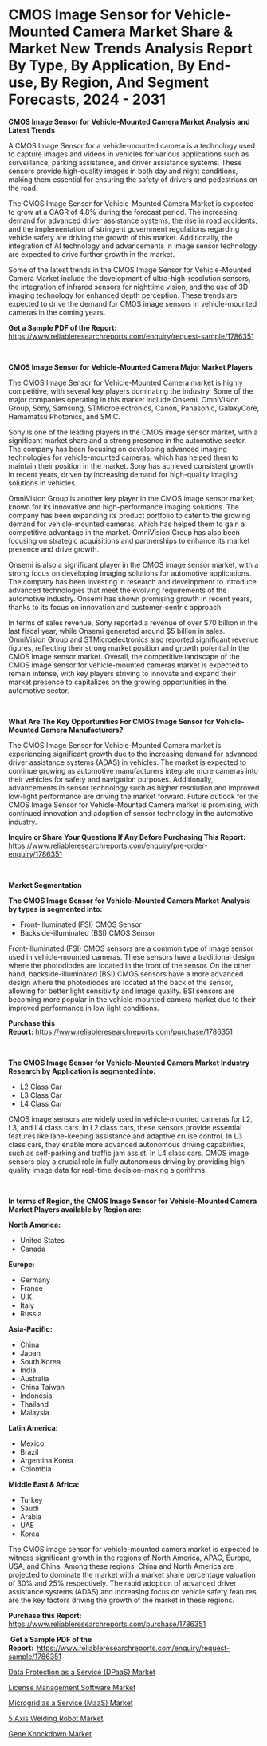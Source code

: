 <p><h1>CMOS Image Sensor for Vehicle-Mounted Camera Market Share & Market New Trends Analysis Report By Type, By Application, By End-use, By Region, And Segment Forecasts, 2024 - 2031</h1></p><p><strong>CMOS Image Sensor for Vehicle-Mounted Camera Market Analysis and Latest Trends</strong></p>
<p><p>A CMOS Image Sensor for a vehicle-mounted camera is a technology used to capture images and videos in vehicles for various applications such as surveillance, parking assistance, and driver assistance systems. These sensors provide high-quality images in both day and night conditions, making them essential for ensuring the safety of drivers and pedestrians on the road.</p><p>The CMOS Image Sensor for Vehicle-Mounted Camera Market is expected to grow at a CAGR of 4.8% during the forecast period. The increasing demand for advanced driver assistance systems, the rise in road accidents, and the implementation of stringent government regulations regarding vehicle safety are driving the growth of this market. Additionally, the integration of AI technology and advancements in image sensor technology are expected to drive further growth in the market.</p><p>Some of the latest trends in the CMOS Image Sensor for Vehicle-Mounted Camera Market include the development of ultra-high-resolution sensors, the integration of infrared sensors for nighttime vision, and the use of 3D imaging technology for enhanced depth perception. These trends are expected to drive the demand for CMOS image sensors in vehicle-mounted cameras in the coming years.</p></p>
<p><strong>Get a Sample PDF of the Report:&nbsp;</strong> <a href="https://www.reliableresearchreports.com/enquiry/request-sample/1786351">https://www.reliableresearchreports.com/enquiry/request-sample/1786351</a></p>
<p>&nbsp;</p>
<p><strong>CMOS Image Sensor for Vehicle-Mounted Camera Major Market Players</strong></p>
<p><p>The CMOS Image Sensor for Vehicle-Mounted Camera market is highly competitive, with several key players dominating the industry. Some of the major companies operating in this market include Onsemi, OmniVision Group, Sony, Samsung, STMicroelectronics, Canon, Panasonic, GalaxyCore, Hamamatsu Photonics, and SMIC.</p><p>Sony is one of the leading players in the CMOS image sensor market, with a significant market share and a strong presence in the automotive sector. The company has been focusing on developing advanced imaging technologies for vehicle-mounted cameras, which has helped them to maintain their position in the market. Sony has achieved consistent growth in recent years, driven by increasing demand for high-quality imaging solutions in vehicles.</p><p>OmniVision Group is another key player in the CMOS image sensor market, known for its innovative and high-performance imaging solutions. The company has been expanding its product portfolio to cater to the growing demand for vehicle-mounted cameras, which has helped them to gain a competitive advantage in the market. OmniVision Group has also been focusing on strategic acquisitions and partnerships to enhance its market presence and drive growth.</p><p>Onsemi is also a significant player in the CMOS image sensor market, with a strong focus on developing imaging solutions for automotive applications. The company has been investing in research and development to introduce advanced technologies that meet the evolving requirements of the automotive industry. Onsemi has shown promising growth in recent years, thanks to its focus on innovation and customer-centric approach.</p><p>In terms of sales revenue, Sony reported a revenue of over $70 billion in the last fiscal year, while Onsemi generated around $5 billion in sales. OmniVision Group and STMicroelectronics also reported significant revenue figures, reflecting their strong market position and growth potential in the CMOS image sensor market. Overall, the competitive landscape of the CMOS image sensor for vehicle-mounted cameras market is expected to remain intense, with key players striving to innovate and expand their market presence to capitalizes on the growing opportunities in the automotive sector.</p></p>
<p>&nbsp;</p>
<p><strong>What Are The Key Opportunities For CMOS Image Sensor for Vehicle-Mounted Camera Manufacturers?</strong></p>
<p><p>The CMOS Image Sensor for Vehicle-Mounted Camera market is experiencing significant growth due to the increasing demand for advanced driver assistance systems (ADAS) in vehicles. The market is expected to continue growing as automotive manufacturers integrate more cameras into their vehicles for safety and navigation purposes. Additionally, advancements in sensor technology such as higher resolution and improved low-light performance are driving the market forward. Future outlook for the CMOS Image Sensor for Vehicle-Mounted Camera market is promising, with continued innovation and adoption of sensor technology in the automotive industry.</p></p>
<p><strong>Inquire or Share Your Questions If Any Before Purchasing This Report:</strong> <a href="https://www.reliableresearchreports.com/enquiry/pre-order-enquiry/1786351">https://www.reliableresearchreports.com/enquiry/pre-order-enquiry/1786351</a></p>
<p>&nbsp;</p>
<p><strong>Market Segmentation</strong></p>
<p><strong>The CMOS Image Sensor for Vehicle-Mounted Camera Market Analysis by types is segmented into:</strong></p>
<p><ul><li>Front-illuminated (FSI) CMOS Sensor</li><li>Backside-illuminated (BSI) CMOS Sensor</li></ul></p>
<p><p>Front-illuminated (FSI) CMOS sensors are a common type of image sensor used in vehicle-mounted cameras. These sensors have a traditional design where the photodiodes are located in the front of the sensor. On the other hand, backside-illuminated (BSI) CMOS sensors have a more advanced design where the photodiodes are located at the back of the sensor, allowing for better light sensitivity and image quality. BSI sensors are becoming more popular in the vehicle-mounted camera market due to their improved performance in low light conditions.</p></p>
<p><strong>Purchase this Report:&nbsp;</strong><a href="https://www.reliableresearchreports.com/purchase/1786351">https://www.reliableresearchreports.com/purchase/1786351</a></p>
<p>&nbsp;</p>
<p><strong>The CMOS Image Sensor for Vehicle-Mounted Camera Market Industry Research by Application is segmented into:</strong></p>
<p><ul><li>L2 Class Car</li><li>L3 Class Car</li><li>L4 Class Car</li></ul></p>
<p><p>CMOS image sensors are widely used in vehicle-mounted cameras for L2, L3, and L4 class cars. In L2 class cars, these sensors provide essential features like lane-keeping assistance and adaptive cruise control. In L3 class cars, they enable more advanced autonomous driving capabilities, such as self-parking and traffic jam assist. In L4 class cars, CMOS image sensors play a crucial role in fully autonomous driving by providing high-quality image data for real-time decision-making algorithms.</p></p>
<p>&nbsp;</p>
<p><strong>In terms of Region, the CMOS Image Sensor for Vehicle-Mounted Camera Market Players available by Region are:</strong></p>
<p>
    <p> <strong> North America: </strong>
        <ul>
            <li>United States</li>
            <li>Canada</li>
        </ul>
        </p> 
    <p> <strong> Europe: </strong>
        <ul>
            <li>Germany</li>
            <li>France</li>
            <li>U.K.</li>
            <li>Italy</li>
            <li>Russia</li>
        </ul>
        </p> 
    <p> <strong> Asia-Pacific: </strong>
        <ul>
            <li>China</li>
            <li>Japan</li>
            <li>South Korea</li>
            <li>India</li>
            <li>Australia</li>
            <li>China Taiwan</li>
            <li>Indonesia</li>
            <li>Thailand</li>
            <li>Malaysia</li>
        </ul>
        </p> 
    <p> <strong> Latin America: </strong>
        <ul>
            <li>Mexico</li>
            <li>Brazil</li>
            <li>Argentina Korea</li>
            <li>Colombia</li>
        </ul>
        </p> 
    <p> <strong> Middle East & Africa: </strong>
        <ul>
            <li>Turkey</li>
            <li>Saudi</li>
            <li>Arabia</li>
            <li>UAE</li>
            <li>Korea</li>
        </ul>
    </p>
    </p>
<p><p>The CMOS image sensor for vehicle-mounted camera market is expected to witness significant growth in the regions of North America, APAC, Europe, USA, and China. Among these regions, China and North America are projected to dominate the market with a market share percentage valuation of 30% and 25% respectively. The rapid adoption of advanced driver assistance systems (ADAS) and increasing focus on vehicle safety features are the key factors driving the growth of the market in these regions.</p></p>
<p><strong>Purchase this Report: </strong><a href="https://www.reliableresearchreports.com/purchase/1786351">https://www.reliableresearchreports.com/purchase/1786351</a></p>
<p>&nbsp;<strong>Get a Sample PDF of the Report:&nbsp;&nbsp;</strong><a href="https://www.reliableresearchreports.com/enquiry/request-sample/1786351">https://www.reliableresearchreports.com/enquiry/request-sample/1786351</a></p>
<p><strong></strong></p>
<p><p><a href="https://medium.com/@catherinemartinez15/data-protection-as-a-service-dpaas-nbsp-market-focuses-on-market-share-size-and-projected-f7354cab6da4">Data Protection as a Service (DPaaS) Market</a></p><p><a href="https://medium.com/@jeremybates83/license-management-software-market-insights-into-market-cagr-market-trends-and-growth-strategies-e4a137ad5f82">License Management Software Market</a></p><p><a href="https://medium.com/@loririce03/microgrid-as-a-service-maas-market-exploring-market-share-market-trends-and-future-growth-e6291a589346">Microgrid as a Service (MaaS) Market</a></p><p><a href="https://github.com/moyahfrancoestellec51j635wcx/Market-Research-Report-List-1/blob/main/5-axis-welding-robot-market.md">5 Axis Welding Robot Market</a></p><p><a href="https://medium.com/@deniseharvey70/decoding-gene-knockdown-market-metrics-market-share-trends-and-growth-patterns-cefe56b79019">Gene Knockdown Market</a></p></p>
